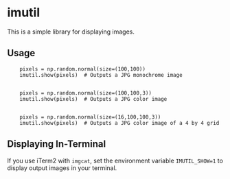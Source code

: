 # imutil

This is a simple library for displaying images.

## Usage

````
    pixels = np.random.normal(size=(100,100))
    imutil.show(pixels)  # Outputs a JPG monochrome image


    pixels = np.random.normal(size=(100,100,3))
    imutil.show(pixels)  # Outputs a JPG color image


    pixels = np.random.normal(size=(16,100,100,3))
    imutil.show(pixels)  # Outputs a JPG color image of a 4 by 4 grid
````

## Displaying In-Terminal

If you use iTerm2 with `imgcat`, set the environment variable `IMUTIL_SHOW=1` to display output images in your terminal.

